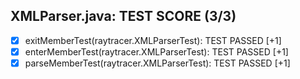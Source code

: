 ## XMLParser.java: TEST SCORE (3/3)
- [x] exitMemberTest(raytracer.XMLParserTest): TEST PASSED  [+1]
- [x] enterMemberTest(raytracer.XMLParserTest): TEST PASSED  [+1]
- [x] parseMemberTest(raytracer.XMLParserTest): TEST PASSED  [+1]
